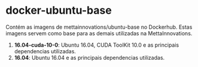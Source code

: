 # docker-ubuntu-base

Contém as imagens de mettainnovations/ubuntu-base no Dockerhub. Estas imagens servem como base para as demais utilizadas na MettaInnovations.

1. **16.04-cuda-10-0**: Ubuntu 16.04, CUDA ToolKit 10.0 e as principais dependencias utilizadas.
2. **16.04**: Ubuntu 16.04 e as principais dependencias utilizadas.

